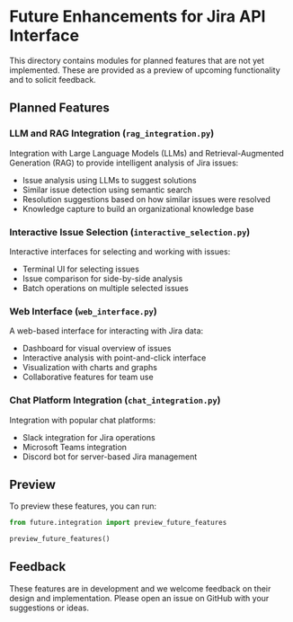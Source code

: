 # Future Enhancements for Jira API Interface

This directory contains modules for planned features that are not yet implemented.
These are provided as a preview of upcoming functionality and to solicit feedback.

## Planned Features

### LLM and RAG Integration (`rag_integration.py`)

Integration with Large Language Models (LLMs) and Retrieval-Augmented Generation (RAG) to provide intelligent analysis of Jira issues:

- Issue analysis using LLMs to suggest solutions
- Similar issue detection using semantic search
- Resolution suggestions based on how similar issues were resolved
- Knowledge capture to build an organizational knowledge base

### Interactive Issue Selection (`interactive_selection.py`)

Interactive interfaces for selecting and working with issues:

- Terminal UI for selecting issues
- Issue comparison for side-by-side analysis
- Batch operations on multiple selected issues

### Web Interface (`web_interface.py`)

A web-based interface for interacting with Jira data:

- Dashboard for visual overview of issues
- Interactive analysis with point-and-click interface
- Visualization with charts and graphs
- Collaborative features for team use

### Chat Platform Integration (`chat_integration.py`)

Integration with popular chat platforms:

- Slack integration for Jira operations
- Microsoft Teams integration
- Discord bot for server-based Jira management

## Preview

To preview these features, you can run:

```python
from future.integration import preview_future_features

preview_future_features()
```

## Feedback

These features are in development and we welcome feedback on their design and implementation.
Please open an issue on GitHub with your suggestions or ideas. 